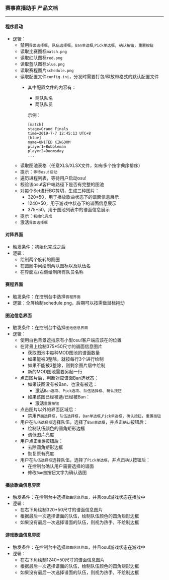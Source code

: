 ﻿###  赛事直播助手 产品文档


---
#### 程序启动
+ 逻辑：
	+ 禁用`界面选择框`，`队伍选择框`，`Ban单选框`,`Pick单选框`，`确认按钮`，`重置按钮`
	+ 读取比赛图标`match.png`
	+ 读取红队图标`red.png`
	+ 读取蓝队图标`blue.png`
	+ 读取赛程图片`schedule.png`
	+ 读取配置文件`config.ini`，分发时需要打包/释放带格式的默认配置文件
		+ 其中配置文件的内容有：
			+ 两队队名
			+ 两队队员
           
			示例：
			```
			[match]
			stage=Grand Finals
			time=2019-7-7 12:45:13 UTC+8
			[blue]
			name=UNITED KINGDOM
			player1=Bubbleman
			player2=Doomsday
			...
			```
	+ 读取图池表格（任意XLS/XLSX文件，如有多个按字典序排序）
	+ 提示：`等待osu!启动`
	+ 遍历进程列表，等待用户启动osu!
	+ 校验该osu!客户端路径下是否有完整的图池
	+ 对每个Set进行BG剪切，生成三种图片：
		+ 320*50，用于播放歌曲状态下的谱面信息展示
		+ 1240*50，用于游戏中状态下的谱面信息展示
		+ 375*50，用于图池列表中的谱面信息展示
	+ 提示：`初始化完成`
	+ 激活`界面选择框`
	
#### 对阵界面
+ 触发条件：初始化完成之后
+ 逻辑：
	+ 绘制两个旋转的圆圈
	+ 在圆圈中间绘制两队图标以及队伍名
	+ 在界面左/右侧绘制所有队员名称

#### 赛程界面
+ 触发条件：在控制台中选择`赛程界面`
+ 逻辑：全屏绘制schedule.png，后期可以按需做鼠标拖动

#### 图池信息界面
+ 触发条件：在控制台中选择`图池信息界面`
+ 逻辑：
	+ 使用白色背景遮挡原有小型osu!客户端应该在的位置
	+ 在背景上绘制375*50尺寸的谱面信息图片
		+ 获取图池中每种MOD图池的谱面数量
		+ 如果能被3整除，就按每行3个进行绘制
		+ 如果不能被3整除，则剩余图片居中绘制
		+ 新的MOD图池需要另起一行
	+ 点击图片后，判断对应谱面Ban选状态：
		+ 如果该图没有被Ban、也没有被选：
			+ 激活`Ban选项`、`Pick选项`、`队伍选择框`、`确认按钮`
        + 如果该图已经被选/已经被Ban：
			+ 激活`重置按钮`
	+ 点击图片以外的界面区域后：
		+ 禁用`界面选择框`，`队伍选择框`，`Ban单选框`,`Pick单选框`，`确认按钮`，`重置按钮`
	+ 用户在`队伍选择框`选择队伍，选择了`Ban单选框`，并点击`确认`按钮后：
		+ 绘制队伍颜色的圆角矩形边框
		+ 调低图片亮度
	+ 用户点击`重置`按钮后：
		+ 去除圆角矩形边框
		+ 恢复原有亮度
	+ 用户在`队伍选择框`选择队伍，选择了`Pick单选框`，并点击`确认`按钮后：
		+ 在控制台确认用户需要选择的谱面
		+ 修改`Ban图`按钮文字为确认选图
#### 播放歌曲信息界面
+ 触发条件：在控制台中选择`歌曲信息界面`，并且osu!游戏状态在播放中
+ 逻辑：
	+ 在右下角绘制320*50尺寸的谱面信息图片
	+ 根据最后一次选择谱面的队伍，绘制队伍颜色的圆角矩形边框
    + 如果没有最后一次选择谱面的队伍，则视为热手，不绘制边框
#### 游戏歌曲信息界面
+ 触发条件：在控制台中选择`歌曲信息界面`，并且osu!游戏状态在游戏中
+ 逻辑：
	+ 在右下角绘制1240*50尺寸的谱面信息图片
	+ 根据最后一次选择谱面的队伍，绘制队伍颜色的圆角矩形边框
    + 如果没有最后一次选择谱面的队伍，则视为热手，不绘制边框


